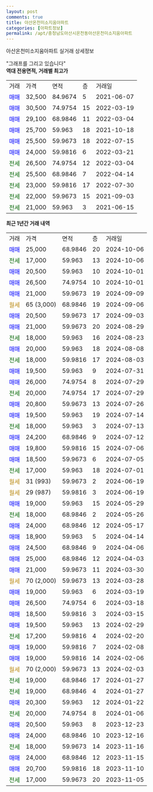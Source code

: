 ```yaml
---
layout: post
comments: true
title: 아산온천미소지움아파트
categories: [아파트정보]
permalink: /apt/충청남도아산시온천동아산온천미소지움아파트
---
```


아산온천미소지움아파트 실거래 상세정보

<script type="text/javascript">
  google.charts.load('current', {'packages':['line', 'corechart']});
  google.charts.setOnLoadCallback(drawChart);

  function drawChart() {
    var data = new google.visualization.DataTable();
    data.addColumn('date', '거래일');
    data.addColumn('number', "매매");
    data.addColumn('number', "전세");
    data.addColumn('number', "전매");

    data.addRows([[new Date(Date.parse("2024-10-06")), 25000, null, null], [new Date(Date.parse("2024-10-06")), null, 17000, null], [new Date(Date.parse("2024-10-01")), 20500, null, null], [new Date(Date.parse("2024-10-01")), 26500, null, null], [new Date(Date.parse("2024-09-09")), 21000, null, null], [new Date(Date.parse("2024-09-06")), null, null, null], [new Date(Date.parse("2024-09-03")), 20500, null, null], [new Date(Date.parse("2024-08-29")), 21000, null, null], [new Date(Date.parse("2024-08-23")), null, 18000, null], [new Date(Date.parse("2024-08-08")), 20000, null, null], [new Date(Date.parse("2024-08-03")), null, 18000, null], [new Date(Date.parse("2024-07-31")), 19500, null, null], [new Date(Date.parse("2024-07-29")), 26000, null, null], [new Date(Date.parse("2024-07-29")), null, 20000, null], [new Date(Date.parse("2024-07-26")), 20800, null, null], [new Date(Date.parse("2024-07-14")), 19500, null, null], [new Date(Date.parse("2024-07-13")), null, 18000, null], [new Date(Date.parse("2024-07-12")), 24200, null, null], [new Date(Date.parse("2024-07-06")), 19800, null, null], [new Date(Date.parse("2024-07-05")), 18500, null, null], [new Date(Date.parse("2024-07-01")), null, 17000, null], [new Date(Date.parse("2024-06-19")), null, null, null], [new Date(Date.parse("2024-06-19")), null, null, null], [new Date(Date.parse("2024-05-29")), 19000, null, null], [new Date(Date.parse("2024-05-26")), null, 18000, null], [new Date(Date.parse("2024-05-17")), 24000, null, null], [new Date(Date.parse("2024-04-14")), 18900, null, null], [new Date(Date.parse("2024-04-06")), 24500, null, null], [new Date(Date.parse("2024-04-03")), 25000, null, null], [new Date(Date.parse("2024-03-30")), 21000, null, null], [new Date(Date.parse("2024-03-28")), null, null, null], [new Date(Date.parse("2024-03-19")), 19000, null, null], [new Date(Date.parse("2024-03-18")), 26500, null, null], [new Date(Date.parse("2024-03-15")), 18500, null, null], [new Date(Date.parse("2024-02-29")), 19500, null, null], [new Date(Date.parse("2024-02-20")), null, 17200, null], [new Date(Date.parse("2024-02-08")), 19000, null, null], [new Date(Date.parse("2024-02-06")), 19000, null, null], [new Date(Date.parse("2024-02-03")), null, null, null], [new Date(Date.parse("2024-01-27")), null, 19000, null], [new Date(Date.parse("2024-01-27")), null, 19000, null], [new Date(Date.parse("2024-01-22")), 20300, null, null], [new Date(Date.parse("2024-01-06")), null, 20000, null], [new Date(Date.parse("2023-12-23")), 20500, null, null], [new Date(Date.parse("2023-12-16")), 24000, null, null], [new Date(Date.parse("2023-11-16")), null, 18000, null], [new Date(Date.parse("2023-11-15")), 24000, null, null], [new Date(Date.parse("2023-11-10")), 20700, null, null], [new Date(Date.parse("2023-11-05")), null, 17000, null]]);

    var options = {
      hAxis: {
        format: 'yyyy/MM/dd'
      },    
      lineWidth: 0,
      pointsVisible: true,    
      title: '최근 1년간 유형별 실거래가 분포',
      legend: { position: 'bottom' }
    };

    var formatter = new google.visualization.NumberFormat({pattern:'###,###'} );
    formatter.format(data, 1);
    formatter.format(data, 2);
    
    setTimeout(function() {
        var chart = new google.visualization.LineChart(document.getElementById('columnchart_material'));
        chart.draw(data, (options));
        document.getElementById('loading').style.display = 'none';
    }, 200);
  }
</script>


<div id="loading" style="z-index:20; display: block; margin-left: 0px">"그래프를 그리고 있습니다"</div>
<div id="columnchart_material" style="width: 95%; margin-left: 0px; display: block"></div>
<!-- contents start -->
<b>역대 전용면적, 거래별 최고가</b>
<table class="sortable">
    <tr>
      <td>거래</td>
      <td>가격</td>
      <td>면적</td>
      <td>층</td>
      <td>거래일</td>
    </tr>
        <tr>
          <td><a style="color: blue">매매</a></td>
          <td>32,500</td>
          <td>84.9674</td>
          <td>5</td>
          <td>2021-06-07</td>
        </tr>            <tr>
          <td><a style="color: blue">매매</a></td>
          <td>30,500</td>
          <td>74.9754</td>
          <td>15</td>
          <td>2022-03-19</td>
        </tr>            <tr>
          <td><a style="color: blue">매매</a></td>
          <td>29,100</td>
          <td>68.9846</td>
          <td>11</td>
          <td>2022-03-04</td>
        </tr>            <tr>
          <td><a style="color: blue">매매</a></td>
          <td>25,700</td>
          <td>59.963</td>
          <td>18</td>
          <td>2021-10-18</td>
        </tr>            <tr>
          <td><a style="color: blue">매매</a></td>
          <td>25,500</td>
          <td>59.9673</td>
          <td>18</td>
          <td>2022-07-15</td>
        </tr>            <tr>
          <td><a style="color: blue">매매</a></td>
          <td>24,000</td>
          <td>59.9816</td>
          <td>6</td>
          <td>2022-03-21</td>
        </tr>        
        <tr>
              <td><a style="color: darkgreen">전세</a></td>
              <td>26,500</td>
              <td>74.9754</td>
              <td>12</td>
              <td>2022-03-04</td>
            </tr>            <tr>
              <td><a style="color: darkgreen">전세</a></td>
              <td>25,500</td>
              <td>68.9846</td>
              <td>7</td>
              <td>2022-04-14</td>
            </tr>            <tr>
              <td><a style="color: darkgreen">전세</a></td>
              <td>23,000</td>
              <td>59.9816</td>
              <td>17</td>
              <td>2022-07-30</td>
            </tr>            <tr>
              <td><a style="color: darkgreen">전세</a></td>
              <td>22,000</td>
              <td>59.9673</td>
              <td>15</td>
              <td>2021-09-03</td>
            </tr>            <tr>
              <td><a style="color: darkgreen">전세</a></td>
              <td>21,000</td>
              <td>59.963</td>
              <td>3</td>
              <td>2021-06-15</td>
            </tr>        
    
</table>

<b>최근 1년간 거래 내역</b>

<table class="sortable">
    <tr>
      <td>거래</td>
      <td>가격</td>
      <td>면적</td>
      <td>층</td>
      <td>거래일</td>
    </tr>
    <tr>
      <td><a style="color: blue">매매</a></td>
      <td>25,000</td>
      <td>68.9846</td>
      <td>20</td>
      <td>2024-10-06</td>
    </tr>          <tr>
      <td><a style="color: darkgreen">전세</a></td>
      <td>17,000</td>
      <td>59.963</td>
      <td>13</td>
      <td>2024-10-06</td>
    </tr>          <tr>
      <td><a style="color: blue">매매</a></td>
      <td>20,500</td>
      <td>59.963</td>
      <td>10</td>
      <td>2024-10-01</td>
    </tr>          <tr>
      <td><a style="color: blue">매매</a></td>
      <td>26,500</td>
      <td>74.9754</td>
      <td>10</td>
      <td>2024-10-01</td>
    </tr>          <tr>
      <td><a style="color: blue">매매</a></td>
      <td>21,000</td>
      <td>59.9673</td>
      <td>19</td>
      <td>2024-09-09</td>
    </tr>          <tr>
      <td><a style="color: darkgoldenrod">월세</a></td>
      <td>65 (3,000)</td>
      <td>68.9846</td>
      <td>19</td>
      <td>2024-09-06</td>
    </tr>          <tr>
      <td><a style="color: blue">매매</a></td>
      <td>20,500</td>
      <td>59.9673</td>
      <td>17</td>
      <td>2024-09-03</td>
    </tr>          <tr>
      <td><a style="color: blue">매매</a></td>
      <td>21,000</td>
      <td>59.9673</td>
      <td>20</td>
      <td>2024-08-29</td>
    </tr>          <tr>
      <td><a style="color: darkgreen">전세</a></td>
      <td>18,000</td>
      <td>59.963</td>
      <td>16</td>
      <td>2024-08-23</td>
    </tr>          <tr>
      <td><a style="color: blue">매매</a></td>
      <td>20,000</td>
      <td>59.963</td>
      <td>18</td>
      <td>2024-08-08</td>
    </tr>          <tr>
      <td><a style="color: darkgreen">전세</a></td>
      <td>18,000</td>
      <td>59.9816</td>
      <td>17</td>
      <td>2024-08-03</td>
    </tr>          <tr>
      <td><a style="color: blue">매매</a></td>
      <td>19,500</td>
      <td>59.963</td>
      <td>9</td>
      <td>2024-07-31</td>
    </tr>          <tr>
      <td><a style="color: blue">매매</a></td>
      <td>26,000</td>
      <td>74.9754</td>
      <td>8</td>
      <td>2024-07-29</td>
    </tr>          <tr>
      <td><a style="color: darkgreen">전세</a></td>
      <td>20,000</td>
      <td>74.9754</td>
      <td>17</td>
      <td>2024-07-29</td>
    </tr>          <tr>
      <td><a style="color: blue">매매</a></td>
      <td>20,800</td>
      <td>59.9673</td>
      <td>13</td>
      <td>2024-07-26</td>
    </tr>          <tr>
      <td><a style="color: blue">매매</a></td>
      <td>19,500</td>
      <td>59.963</td>
      <td>19</td>
      <td>2024-07-14</td>
    </tr>          <tr>
      <td><a style="color: darkgreen">전세</a></td>
      <td>18,000</td>
      <td>59.963</td>
      <td>3</td>
      <td>2024-07-13</td>
    </tr>          <tr>
      <td><a style="color: blue">매매</a></td>
      <td>24,200</td>
      <td>68.9846</td>
      <td>9</td>
      <td>2024-07-12</td>
    </tr>          <tr>
      <td><a style="color: blue">매매</a></td>
      <td>19,800</td>
      <td>59.9816</td>
      <td>15</td>
      <td>2024-07-06</td>
    </tr>          <tr>
      <td><a style="color: blue">매매</a></td>
      <td>18,500</td>
      <td>59.9673</td>
      <td>6</td>
      <td>2024-07-05</td>
    </tr>          <tr>
      <td><a style="color: darkgreen">전세</a></td>
      <td>17,000</td>
      <td>59.963</td>
      <td>18</td>
      <td>2024-07-01</td>
    </tr>          <tr>
      <td><a style="color: darkgoldenrod">월세</a></td>
      <td>31 (993)</td>
      <td>59.9673</td>
      <td>2</td>
      <td>2024-06-19</td>
    </tr>          <tr>
      <td><a style="color: darkgoldenrod">월세</a></td>
      <td>29 (987)</td>
      <td>59.9816</td>
      <td>3</td>
      <td>2024-06-19</td>
    </tr>          <tr>
      <td><a style="color: blue">매매</a></td>
      <td>19,000</td>
      <td>59.963</td>
      <td>15</td>
      <td>2024-05-29</td>
    </tr>          <tr>
      <td><a style="color: darkgreen">전세</a></td>
      <td>18,000</td>
      <td>68.9846</td>
      <td>2</td>
      <td>2024-05-26</td>
    </tr>          <tr>
      <td><a style="color: blue">매매</a></td>
      <td>24,000</td>
      <td>68.9846</td>
      <td>12</td>
      <td>2024-05-17</td>
    </tr>          <tr>
      <td><a style="color: blue">매매</a></td>
      <td>18,900</td>
      <td>59.963</td>
      <td>5</td>
      <td>2024-04-14</td>
    </tr>          <tr>
      <td><a style="color: blue">매매</a></td>
      <td>24,500</td>
      <td>68.9846</td>
      <td>9</td>
      <td>2024-04-06</td>
    </tr>          <tr>
      <td><a style="color: blue">매매</a></td>
      <td>25,000</td>
      <td>68.9846</td>
      <td>12</td>
      <td>2024-04-03</td>
    </tr>          <tr>
      <td><a style="color: blue">매매</a></td>
      <td>21,000</td>
      <td>59.9673</td>
      <td>11</td>
      <td>2024-03-30</td>
    </tr>          <tr>
      <td><a style="color: darkgoldenrod">월세</a></td>
      <td>70 (2,000)</td>
      <td>59.9673</td>
      <td>13</td>
      <td>2024-03-28</td>
    </tr>          <tr>
      <td><a style="color: blue">매매</a></td>
      <td>19,000</td>
      <td>59.963</td>
      <td>6</td>
      <td>2024-03-19</td>
    </tr>          <tr>
      <td><a style="color: blue">매매</a></td>
      <td>26,500</td>
      <td>74.9754</td>
      <td>6</td>
      <td>2024-03-18</td>
    </tr>          <tr>
      <td><a style="color: blue">매매</a></td>
      <td>18,500</td>
      <td>59.9816</td>
      <td>3</td>
      <td>2024-03-15</td>
    </tr>          <tr>
      <td><a style="color: blue">매매</a></td>
      <td>19,500</td>
      <td>59.963</td>
      <td>13</td>
      <td>2024-02-29</td>
    </tr>          <tr>
      <td><a style="color: darkgreen">전세</a></td>
      <td>17,200</td>
      <td>59.9816</td>
      <td>4</td>
      <td>2024-02-20</td>
    </tr>          <tr>
      <td><a style="color: blue">매매</a></td>
      <td>19,000</td>
      <td>59.9816</td>
      <td>7</td>
      <td>2024-02-08</td>
    </tr>          <tr>
      <td><a style="color: blue">매매</a></td>
      <td>19,000</td>
      <td>59.9816</td>
      <td>14</td>
      <td>2024-02-06</td>
    </tr>          <tr>
      <td><a style="color: darkgoldenrod">월세</a></td>
      <td>70 (2,000)</td>
      <td>59.9673</td>
      <td>13</td>
      <td>2024-02-03</td>
    </tr>          <tr>
      <td><a style="color: darkgreen">전세</a></td>
      <td>19,000</td>
      <td>68.9846</td>
      <td>17</td>
      <td>2024-01-27</td>
    </tr>          <tr>
      <td><a style="color: darkgreen">전세</a></td>
      <td>19,000</td>
      <td>68.9846</td>
      <td>4</td>
      <td>2024-01-27</td>
    </tr>          <tr>
      <td><a style="color: blue">매매</a></td>
      <td>20,300</td>
      <td>59.963</td>
      <td>12</td>
      <td>2024-01-22</td>
    </tr>          <tr>
      <td><a style="color: darkgreen">전세</a></td>
      <td>20,000</td>
      <td>74.9754</td>
      <td>8</td>
      <td>2024-01-06</td>
    </tr>          <tr>
      <td><a style="color: blue">매매</a></td>
      <td>20,500</td>
      <td>59.963</td>
      <td>8</td>
      <td>2023-12-23</td>
    </tr>          <tr>
      <td><a style="color: blue">매매</a></td>
      <td>24,000</td>
      <td>68.9846</td>
      <td>10</td>
      <td>2023-12-16</td>
    </tr>          <tr>
      <td><a style="color: darkgreen">전세</a></td>
      <td>18,000</td>
      <td>59.9673</td>
      <td>14</td>
      <td>2023-11-16</td>
    </tr>          <tr>
      <td><a style="color: blue">매매</a></td>
      <td>24,000</td>
      <td>68.9846</td>
      <td>12</td>
      <td>2023-11-15</td>
    </tr>          <tr>
      <td><a style="color: blue">매매</a></td>
      <td>20,700</td>
      <td>59.9816</td>
      <td>18</td>
      <td>2023-11-10</td>
    </tr>          <tr>
      <td><a style="color: darkgreen">전세</a></td>
      <td>17,000</td>
      <td>59.9673</td>
      <td>20</td>
      <td>2023-11-05</td>
    </tr>      </table>
<!-- contents end -->    

